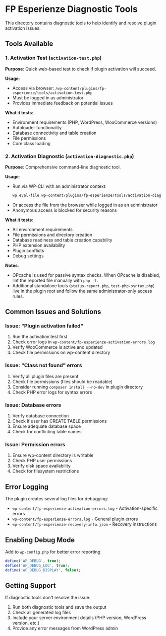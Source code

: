 # FP Esperienze Diagnostic Tools

This directory contains diagnostic tools to help identify and resolve plugin activation issues.

## Tools Available

### 1. Activation Test (`activation-test.php`)
**Purpose**: Quick web-based test to check if plugin activation will succeed.

**Usage**: 
- Access via browser: `/wp-content/plugins/fp-esperienze/tools/activation-test.php`
- Must be logged in as administrator
- Provides immediate feedback on potential issues

**What it tests**:
- Environment requirements (PHP, WordPress, WooCommerce versions)
- Autoloader functionality
- Database connectivity and table creation
- File permissions
- Core class loading

### 2. Activation Diagnostic (`activation-diagnostic.php`)
**Purpose**: Comprehensive command-line diagnostic tool.

**Usage**:
- Run via WP-CLI with an administrator context:
  ```bash
  wp eval-file wp-content/plugins/fp-esperienze/tools/activation-diagnostic.php --user=<admin>
  ```
- Or access the file from the browser while logged in as an administrator
- Anonymous access is blocked for security reasons

**What it tests**:
- All environment requirements
- File permissions and directory creation
- Database readiness and table creation capability
- PHP extension availability
- Plugin conflicts
- Debug settings

**Notes**:
- OPcache is used for passive syntax checks. When OPcache is disabled, lint the reported file manually with `php -l`.
- Additional standalone tools (`status-report.php`, `test-php-syntax.php`) live in the plugin root and follow the same administrator-only access rules.

## Common Issues and Solutions

### Issue: "Plugin activation failed"
1. Run the activation test first
2. Check error logs in `wp-content/fp-esperienze-activation-errors.log`
3. Verify WooCommerce is active and updated
4. Check file permissions on wp-content directory

### Issue: "Class not found" errors
1. Verify all plugin files are present
2. Check file permissions (files should be readable)
3. Consider running `composer install --no-dev` in plugin directory
4. Check PHP error logs for syntax errors

### Issue: Database errors
1. Verify database connection
2. Check if user has CREATE TABLE permissions
3. Ensure adequate database space
4. Check for conflicting table names

### Issue: Permission errors
1. Ensure wp-content directory is writable
2. Check PHP user permissions
3. Verify disk space availability
4. Check for filesystem restrictions

## Error Logging

The plugin creates several log files for debugging:

- `wp-content/fp-esperienze-activation-errors.log` - Activation-specific errors
- `wp-content/fp-esperienze-errors.log` - General plugin errors
- `wp-content/fp-esperienze-recovery-info.json` - Recovery instructions

## Enabling Debug Mode

Add to `wp-config.php` for better error reporting:

```php
define('WP_DEBUG', true);
define('WP_DEBUG_LOG', true);
define('WP_DEBUG_DISPLAY', false);
```

## Getting Support

If diagnostic tools don't resolve the issue:

1. Run both diagnostic tools and save the output
2. Check all generated log files
3. Include your server environment details (PHP version, WordPress version, etc.)
4. Provide any error messages from WordPress admin